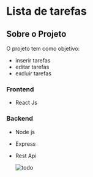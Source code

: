 # Lista de tarefas
## Sobre o Projeto
O projeto tem como objetivo:
- inserir tarefas
- editar tarefas
- excluir tarefas

### Frontend
 - React Js
### Backend
- Node js
- Express
- Rest Api





     ![todo](https://github.com/ca-madureira/todo-mern/assets/121184472/a8c36f8c-6be5-4c58-aafd-5842bfece542)

